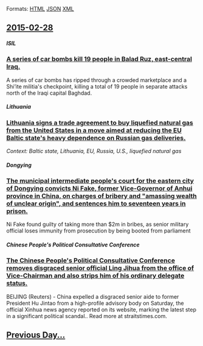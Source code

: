 
Formats: [HTML](2015/02/28/index.html)  [JSON](2015/02/28/index.json)  [XML](2015/02/28/index.xml)  

## [2015-02-28](/news/2015/02/28/index.md)

##### ISIL
### [A series of car bombs kill 19 people in Balad Ruz, east-central Iraq. ](/news/2015/02/28/a-series-of-car-bombs-kill-19-people-in-balad-ruz-east-central-iraq.md)
A series of car bombs has ripped through a crowded marketplace and a Shi’ite militia&#39;s checkpoint, killing a total of 19 people in separate attacks north of the Iraqi capital Baghdad.

##### Lithuania
### [Lithuania signs a trade agreement to buy liquefied natural gas from the United States in a move aimed at reducing the EU Baltic state's heavy dependence on Russian gas deliveries. ](/news/2015/02/28/lithuania-signs-a-trade-agreement-to-buy-liquefied-natural-gas-from-the-united-states-in-a-move-aimed-at-reducing-the-eu-baltic-state-s-heav.md)
_Context: Baltic state, Lithuania, EU, Russia, U.S., liquefied natural gas_

##### Dongying
### [The municipal intermediate people's court for the eastern city of Dongying convicts Ni Fake, former Vice-Governor of Anhui province in China, on charges of bribery and "amassing wealth of unclear origin", and sentences him to seventeen years in prison. ](/news/2015/02/28/the-municipal-intermediate-peopleas-court-for-the-eastern-city-of-dongying-convicts-ni-fake-former-vice-governor-of-anhui-province-in-chi.md)
Ni Fake found guilty of taking more than $2m in bribes, as senior military official loses immunity from prosecution by being booted from parliament

##### Chinese People's Political Consultative Conference
### [The Chinese People's Political Consultative Conference removes disgraced senior official Ling Jihua from the office of Vice-Chairman and also strips him of his ordinary delegate status. ](/news/2015/02/28/the-chinese-people-s-political-consultative-conference-removes-disgraced-senior-official-ling-jihua-from-the-office-of-vice-chairman-and-als.md)
BEIJING (Reuters) - China expelled a disgraced senior aide to former President Hu Jintao from a high-profile advisory body on Saturday, the official Xinhua news agency reported on its website, marking the latest step in a significant political scandal.. Read more at straitstimes.com.

## [Previous Day...](/news/2015/02/27/index.md)

